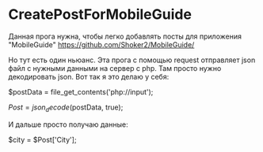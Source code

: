 # CreatePostForMobileGuide

Данная прога нужна, чтобы легко добавлять посты для приложения "MobileGuide" https://github.com/Shoker2/MobileGuide/

Но тут есть один ньюанс. Эта прога с помощью request отправляет json файл с нужными данными на сервер с php.
Там просто нужно декодировать json. Вот так я это делаю у себя:

$postData = file_get_contents('php://input');

$Post = json_decode($postData, true);

И дальше просто получаю данные:

$city = $Post['City'];
